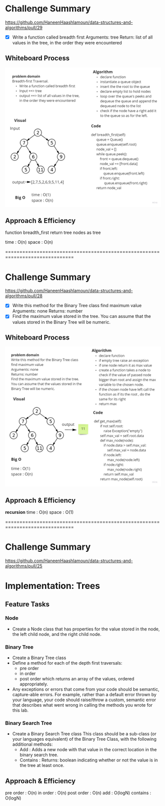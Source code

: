 # Challenge Summary
<!-- Description of the challenge -->
https://github.com/HaneenHaashlamoun/data-structures-and-algorithms/pull/29

- [x] Write a function called breadth first
    Arguments: tree
    Return: list of all values in the tree, in the order they were encountered

## Whiteboard Process
<!-- Embedded whiteboard image -->
![img](tree-breadth-first.jpg)

## Approach & Efficiency
<!-- What approach did you take? Why? What is the Big O space/time for this approach? -->
function breadth_first return tree nodes as tree

time : O(n)
space : O(n)

==============================================================================

# Challenge Summary
<!-- Description of the challenge -->
https://github.com/HaneenHaashlamoun/data-structures-and-algorithms/pull/28

- [x] Write this method for the Binary Tree class
find maximum value
    Arguments: none
    Returns: number
- [x] Find the maximum value stored in the tree.
    You can assume that the values stored in the Binary Tree will be numeric.

## Whiteboard Process
<!-- Embedded whiteboard image -->
![img](tree_max.jpg)

## Approach & Efficiency
<!-- What approach did you take? Why? What is the Big O space/time for this approach? -->
**recursion**
time : O(n)
space : O(1)


==============================================================================


# Challenge Summary
https://github.com/HaneenHaashlamoun/data-structures-and-algorithms/pull/25

<!-- Description of the challenge -->
# Implementation: Trees

## Feature Tasks
### Node
- Create a Node class that has properties for the value stored in the node, the left child node, and the right child node.

### Binary Tree
- Create a Binary Tree class
- Define a method for each of the depth first traversals:
    - pre order
    - in order
    - post order which returns an array of the values, ordered appropriately.
- Any exceptions or errors that come from your code should be semantic, capture-able errors. For example, rather than a default error thrown by your language, your code should raise/throw a custom, semantic error that describes what went wrong in calling the methods you wrote for this lab.

### Binary Search Tree
- Create a Binary Search Tree class
    This class should be a sub-class (or your languages equivalent) of the Binary Tree Class, with the following additional methods:
    - Add : Adds a new node with that value in the correct location in the binary search tree.
    - Contains : Returns: boolean indicating whether or not the value is in the tree at least once.

## Approach & Efficiency
<!-- What approach did you take? Why? What is the Big O space/time for this approach? -->
pre order : O(n)
in order : O(n)
post order : O(n)
add : O(logN)
contains : O(logN)
